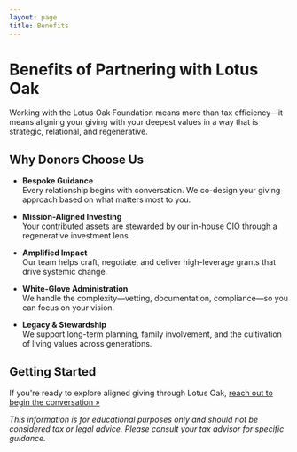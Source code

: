 ```yaml
---
layout: page
title: Benefits
---
```


# Benefits of Partnering with Lotus Oak

Working with the Lotus Oak Foundation means more than tax efficiency—it means aligning your giving with your deepest values in a way that is strategic, relational, and regenerative.

## Why Donors Choose Us

- **Bespoke Guidance**  
  Every relationship begins with conversation. We co-design your giving approach based on what matters most to you.

- **Mission-Aligned Investing**  
  Your contributed assets are stewarded by our in-house CIO through a regenerative investment lens.

- **Amplified Impact**  
  Our team helps craft, negotiate, and deliver high-leverage grants that drive systemic change.

- **White-Glove Administration**  
  We handle the complexity—vetting, documentation, compliance—so you can focus on your vision.

- **Legacy & Stewardship**  
  We support long-term planning, family involvement, and the cultivation of living values across generations.

## Getting Started

If you're ready to explore aligned giving through Lotus Oak, [reach out to begin the conversation »](/contact)

_This information is for educational purposes only and should not be considered tax or legal advice. Please consult your tax advisor for specific guidance._